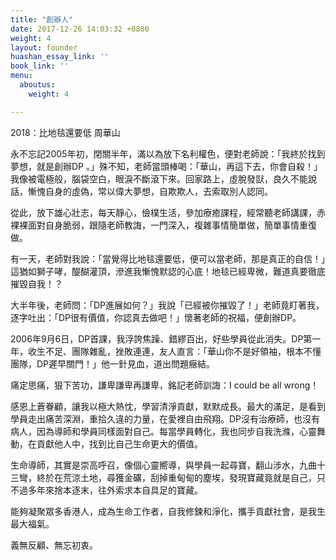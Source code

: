 ```yaml
---
title: "創辦人"
date: 2017-12-26 14:03:32 +0800
weight: 4
layout: founder
huashan_essay_link: ''
book_link: ''
menu:
  aboutus:
    weight: 4

---
```

2018：比地毯還要低                              周華山                                                                                                               

永不忘記2005年初，閉關半年，滿以為放下名利權色，便對老師說：「我終於找到夢想，就是創辦DP 。」殊不知，老師當頭棒喝：「華山，再這下去，你會自殺！」我像被電極般，腦袋空白，眼淚不斷滾下來。回家路上，虛脫發獃，良久不能說話，慚愧自身的虛偽，常以偉大夢想，自欺欺人，去索取別人認同。

從此，放下雄心壯志，每天靜心，儉樸生活，參加療癒課程，經常聽老師講課，赤裸裸面對自身脆弱，跟隨老師教誨，一門深入，複雜事情簡單做，簡單事情重復做。

有一天，老師對我說：「當覺得比地毯還要低，便可以當老師，那是真正的自信！」這猶如獅子哮，醍醐灌頂，滲進我慚愧默認的心底！地毯已經卑微，難道真要徹底摧毀自我！？

大半年後，老師問：「DP進展如何？」我說「已經被你摧毀了！」老師竟盯著我，逐字吐出：「DP很有價值，你認真去做吧！」懷著老師的祝福，便創辦DP。

2006年9月6日，DP首課，我浮誇焦躁、錯繆百出，好些學員從此消失。DP第一年，收生不足、團隊雜亂，挫敗連連，友人直言：「華山你不是好領袖，根本不懂團隊，DP遲早關門！」他一針見血，道出問題癥結。

痛定思痛，狠下苦功，謙卑謙卑再謙卑，銘記老師訓誨：I could be all wrong！

感恩上蒼眷顧，讓我以極大熱忱，學習清淨貢獻，默默成長。最大的滿足，是看到學員走出痛苦深淵，重拾久違的力量，在愛裡自由飛翔。DP沒有治療師，也沒有病人，因為導師和學員同樣面對自己。每當學員轉化，我也同步自我洗滌，心靈舞動，在貢獻他人中，找到比自己生命更大的價值。

生命導師，其實是崇高呼召，像個心靈嚮導，與學員一起尋寶，翻山涉水，九曲十三彎，終於在荒涼土地，尋獲金礦，刮掉重甸甸的塵埃，發現寶藏竟就是自己，只不過多年來捨本逐末，往外索求本自具足的寶藏。

能夠凝聚眾多香港人，成為生命工作者，自我修鍊和淨化，攜手貢獻社會，是我生最大福氣。

義無反顧、無忘初衷。